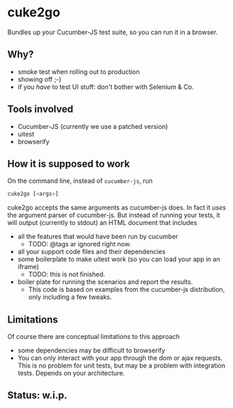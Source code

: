 cuke2go
=======

Bundles up your Cucumber-JS test suite, so you can run it in a browser.


## Why?
- smoke test when rolling out to production
- showing off ;-)
- if you *have* to test UI stuff: don't bother with Selenium & Co. 
## Tools involved
- Cucumber-JS (currently we use a patched version)
- uitest
- browserify

## How it is supposed to work

On the command line, instead of `cucumber-js`, run
``` bash
cuke2go [<args>]
```
cuke2go accepts the same arguments as cucumber-js does. In fact it *uses* the argument parser of cucumber-js.
But instead of running your tests, it will output (currently to stdout) an HTML document that includes
- all the features that would have been run by cucumber
    - TODO: @tags ar ignored right now. 
- all your support code files and their dependencies 
- some boilerplate to make uitest work (so you can load your app in an iframe)
    - TODO: this is not finished.
- boiler plate for running the scenarios and report the results.
    - This code is based on examples from the cucumber-js distribution, only including a few tweaks.

## Limitations
Of course there are conceptual limitations to this approach
- some dependencies may be difficult to browserify 
- You can only interact with your app through the dom or ajax requests. This is no 
  problem for unit tests, but may be a problem with integration tests. Depends on your architecture.
  
## Status: w.i.p.

